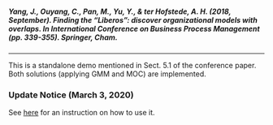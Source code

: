 ##### Yang, J., Ouyang, C., Pan, M., Yu, Y., & ter Hofstede, A. H. (2018, September). Finding the “Liberos”: discover organizational models with overlaps. In *International Conference on Business Process Management* (pp. 339-355). Springer, Cham.

----------
This is a standalone demo mentioned in Sect. 5.1 of the conference paper. Both solutions (applying GMM and MOC) are implemented.

### Update Notice (March 3, 2020)
See [here](https://orgminer.readthedocs.io/en/latest/examples/bpm2018yang.html) for an instruction on how to use it.

